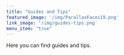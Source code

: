 ```yaml
---
title: "Guides and Tips"
featured_image: '/img/ParallaxFaces19.png'
link_image: '/img/guides-tips.png'
menu_item: "true"
---
```

Here you can find guides and tips.
